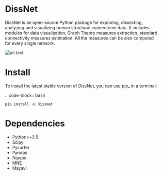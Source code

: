 # DissNet

DissNet is an open-source Python package for exploring, dissecting, analyzing
and visualizing human structural connectome data. It includes modules for data
visualization, Graph Theory measures extraction, standard connectivity measures
estimation. All the measures can be also computed for every single network.


![alt text](https://github.com/Davi1990/DissNet/blob/main/docs/video.gif?raw=true)

# Install
To install the latest stable version of DissNet, you can use pip_ in a terminal:

.. code-block:: bash

    pip install -U DissNet



# Dependencies
- Python>=3.5
- Scipy
- Pysurfer
- Pandas
- Nipype
- MNE
- Mayavi
